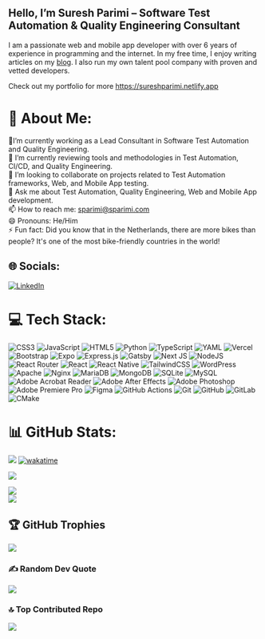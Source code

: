 ## Hello, I’m Suresh Parimi – Software Test Automation & Quality Engineering Consultant

I am a passionate web and mobile app developer with over 6 years of experience in programming and the internet. In my free time, I enjoy writing articles on my [blog](https://medium.com/@2ndelement). I also run my own talent pool company with proven and vetted developers.

Check out my portfolio for more https://sureshparimi.netlify.app

# 💫 About Me:
🔭I’m currently working as a Lead Consultant in Software Test Automation and Quality Engineering.<br> 
🌱 I’m currently reviewing tools and methodologies in Test Automation, CI/CD, and Quality Engineering.<br>
👯 I’m looking to collaborate on projects related to Test Automation frameworks, Web, and Mobile App testing.<br>
💬 Ask me about Test Automation, Quality Engineering, Web and Mobile App development.<br>
📫 How to reach me: sparimi@sparimi.com<br>
😄 Pronouns: He/Him<br>
⚡ Fun fact: Did you know that in the Netherlands, there are more bikes than people? It's one of the most bike-friendly countries in the world!


## 🌐 Socials:
[![LinkedIn](https://img.shields.io/badge/LinkedIn-%230077B5.svg?logo=LinkedIn&logoColor=white)](https://linkedin.com/in/sparimi)

# 💻 Tech Stack:
![CSS3](https://img.shields.io/badge/css3-%231572B6.svg?style=for-the-badge&logo=css3&logoColor=white) ![JavaScript](https://img.shields.io/badge/javascript-%23323330.svg?style=for-the-badge&logo=javascript&logoColor=%23F7DF1E) ![HTML5](https://img.shields.io/badge/html5-%23E34F26.svg?style=for-the-badge&logo=html5&logoColor=white) ![Python](https://img.shields.io/badge/python-3670A0?style=for-the-badge&logo=python&logoColor=ffdd54) ![TypeScript](https://img.shields.io/badge/typescript-%23007ACC.svg?style=for-the-badge&logo=typescript&logoColor=white) ![YAML](https://img.shields.io/badge/yaml-%23ffffff.svg?style=for-the-badge&logo=yaml&logoColor=151515) ![Vercel](https://img.shields.io/badge/vercel-%23000000.svg?style=for-the-badge&logo=vercel&logoColor=white) ![Bootstrap](https://img.shields.io/badge/bootstrap-%238511FA.svg?style=for-the-badge&logo=bootstrap&logoColor=white) ![Expo](https://img.shields.io/badge/expo-1C1E24?style=for-the-badge&logo=expo&logoColor=#D04A37) ![Express.js](https://img.shields.io/badge/express.js-%23404d59.svg?style=for-the-badge&logo=express&logoColor=%2361DAFB) ![Gatsby](https://img.shields.io/badge/Gatsby-%23663399.svg?style=for-the-badge&logo=gatsby&logoColor=white) ![Next JS](https://img.shields.io/badge/Next-black?style=for-the-badge&logo=next.js&logoColor=white) ![NodeJS](https://img.shields.io/badge/node.js-6DA55F?style=for-the-badge&logo=node.js&logoColor=white) ![React Router](https://img.shields.io/badge/React_Router-CA4245?style=for-the-badge&logo=react-router&logoColor=white) ![React](https://img.shields.io/badge/react-%2320232a.svg?style=for-the-badge&logo=react&logoColor=%2361DAFB) ![React Native](https://img.shields.io/badge/react_native-%2320232a.svg?style=for-the-badge&logo=react&logoColor=%2361DAFB) ![TailwindCSS](https://img.shields.io/badge/tailwindcss-%2338B2AC.svg?style=for-the-badge&logo=tailwind-css&logoColor=white) ![WordPress](https://img.shields.io/badge/WordPress-%23117AC9.svg?style=for-the-badge&logo=WordPress&logoColor=white) ![Apache](https://img.shields.io/badge/apache-%23D42029.svg?style=for-the-badge&logo=apache&logoColor=white) ![Nginx](https://img.shields.io/badge/nginx-%23009639.svg?style=for-the-badge&logo=nginx&logoColor=white) ![MariaDB](https://img.shields.io/badge/MariaDB-003545?style=for-the-badge&logo=mariadb&logoColor=white) ![MongoDB](https://img.shields.io/badge/MongoDB-%234ea94b.svg?style=for-the-badge&logo=mongodb&logoColor=white) ![SQLite](https://img.shields.io/badge/sqlite-%2307405e.svg?style=for-the-badge&logo=sqlite&logoColor=white) ![MySQL](https://img.shields.io/badge/mysql-4479A1.svg?style=for-the-badge&logo=mysql&logoColor=white) ![Adobe Acrobat Reader](https://img.shields.io/badge/Adobe%20Acrobat%20Reader-EC1C24.svg?style=for-the-badge&logo=Adobe%20Acrobat%20Reader&logoColor=white) ![Adobe After Effects](https://img.shields.io/badge/Adobe%20After%20Effects-9999FF.svg?style=for-the-badge&logo=Adobe%20After%20Effects&logoColor=white) ![Adobe Photoshop](https://img.shields.io/badge/adobe%20photoshop-%2331A8FF.svg?style=for-the-badge&logo=adobe%20photoshop&logoColor=white) ![Adobe Premiere Pro](https://img.shields.io/badge/Adobe%20Premiere%20Pro-9999FF.svg?style=for-the-badge&logo=Adobe%20Premiere%20Pro&logoColor=white) ![Figma](https://img.shields.io/badge/figma-%23F24E1E.svg?style=for-the-badge&logo=figma&logoColor=white) ![GitHub Actions](https://img.shields.io/badge/github%20actions-%232671E5.svg?style=for-the-badge&logo=githubactions&logoColor=white) ![Git](https://img.shields.io/badge/git-%23F05033.svg?style=for-the-badge&logo=git&logoColor=white) ![GitHub](https://img.shields.io/badge/github-%23121011.svg?style=for-the-badge&logo=github&logoColor=white) ![GitLab](https://img.shields.io/badge/gitlab-%23181717.svg?style=for-the-badge&logo=gitlab&logoColor=white) ![CMake](https://img.shields.io/badge/CMake-%23008FBA.svg?style=for-the-badge&logo=cmake&logoColor=white)
# 📊 GitHub Stats:
![](https://komarev.com/ghpvc/?username=sureshparimi&color=dc143c)
[![wakatime](https://wakatime.com/badge/user/072e7dc4-793a-4d70-86fe-15b01af3a38b.svg)](https://wakatime.com/@072e7dc4-793a-4d70-86fe-15b01af3a38b)

![](https://github-readme-stats.vercel.app/api?username=sureshparimi&theme=dark&hide_border=false&include_all_commits=true&count_private=true)<br/>

![](https://github-readme-streak-stats.herokuapp.com/?user=sureshparimi&theme=dark&hide_border=false)<br/>
![](https://github-readme-stats.vercel.app/api/top-langs/?username=sureshparimi&theme=dark&hide_border=false&include_all_commits=true&count_private=true&layout=compact)

## 🏆 GitHub Trophies
![](https://github-profile-trophy.vercel.app/?username=sureshparimi&theme=radical&no-frame=false&no-bg=true&margin-w=4)

### ✍️ Random Dev Quote
![](https://quotes-github-readme.vercel.app/api?type=horizontal&theme=radical)

### 🔝 Top Contributed Repo
![](https://github-contributor-stats.vercel.app/api?username=sureshparimi&limit=5&theme=dark&combine_all_yearly_contributions=true)


<!-- Proudly created with GPRM ( https://gprm.itsvg.in ) -->

